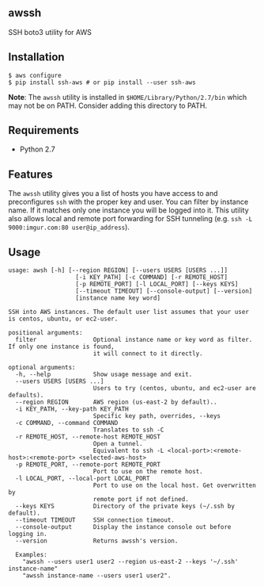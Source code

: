 awssh
----------------

SSH boto3 utility for AWS

Installation
----------------

    $ aws configure
    $ pip install ssh-aws # or pip install --user ssh-aws

**Note**: The `awssh` utility is installed in `$HOME/Library/Python/2.7/bin` which may not be on PATH. 
Consider adding this directory to PATH.

Requirements
----------------

- Python 2.7


Features
----------------

The `awssh` utility gives you a list of hosts you have access to and preconfigures `ssh` with the proper key and user. 
You can filter by instance name. If it matches only one instance you will be logged into it. 
This utility also allows local and remote port forwarding for SSH tunneling (e.g. `ssh -L 9000:imgur.com:80 user@ip_address`).

Usage
-----

```
usage: awsh [-h] [--region REGION] [--users USERS [USERS ...]]
                   [-i KEY_PATH] [-c COMMAND] [-r REMOTE_HOST]
                   [-p REMOTE_PORT] [-l LOCAL_PORT] [--keys KEYS]
                   [--timeout TIMEOUT] [--console-output] [--version]
                   [instance name key word]

SSH into AWS instances. The default user list assumes that your user is centos, ubuntu, or ec2-user. 

positional arguments:
  filter                Optional instance name or key word as filter. If only one instance is found,
                        it will connect to it directly.

optional arguments:
  -h, --help            Show usage message and exit.
  --users USERS [USERS ...]
                        Users to try (centos, ubuntu, and ec2-user are defaults).
  --region REGION       AWS region (us-east-2 by default)..
  -i KEY_PATH, --key-path KEY_PATH
                        Specific key path, overrides, --keys
  -c COMMAND, --command COMMAND
                        Translates to ssh -C
  -r REMOTE_HOST, --remote-host REMOTE_HOST
                        Open a tunnel. 
                        Equivalent to ssh -L <local-port>:<remote-host>:<remote-port> <selected-aws-host>
  -p REMOTE_PORT, --remote-port REMOTE_PORT
                        Port to use on the remote host.
  -l LOCAL_PORT, --local-port LOCAL_PORT
                        Port to use on the local host. Get overwritten by
                        remote port if not defined.
  --keys KEYS           Directory of the private keys (~/.ssh by default).
  --timeout TIMEOUT     SSH connection timeout.
  --console-output      Display the instance console out before logging in.
  --version             Returns awssh's version.
  
  Examples: 
    "awssh --users user1 user2 --region us-east-2 --keys '~/.ssh' instance-name"
    "awssh instance-name --users user1 user2".

```

